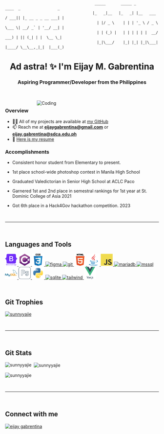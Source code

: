 ```
                                         _____       _____ _            ____  _                 _ 
                                        |_   _|__   |_   _| |__   ___  / ___|| |_ __ _ _ __ ___| |
                                          | |/ _ \    | | | '_ \ / _ \ \___ \| __/ _` | '__/ __| |
                                          | | (_) |   | | | | | |  __/  ___) | || (_| | |  \__ \_|
                                          |_|\___/    |_| |_| |_|\___| |____/ \__\__,_|_|  |___(_)

```




<h1 align="center">Ad astra! ✨ I'm Eijay M. Gabrentina</h1>
<h3 align="center">Aspiring Programmer/Developer from the Philippines</h3>

<br>
<br>

<img align="right" alt="Coding" width="400" src="https://cdn.dribbble.com/users/43762/screenshots/1438974/media/2a87a13fdadaffa725137d051409f13a.gif">

<h3 align="left">Overview</h3>

- 👨‍💻 All of my projects are available at [my GitHub](https://github.com/SunnyYajie)
- 📫 Reach me at **eijaygabrentina@gmail.com** or **eijay.gabrentina@sdca.edu.ph**
- 📄 [Here is my resume](https://drive.google.com/file/d/1PfhoMVychdMrvePcmqoqERmT2KIn9CTQ/view?usp=sharing)

<h3 align="left">Accomplishments</h3>

- Consistent honor student
    from Elementary to
    present.

- 1st place school-wide
    photoshop contest in
    Manila High School

- Graduated Valedictorian
    in Senior High School at
    ACLC Paco

- Garnered 1st and 2nd
    place in semestral
    rankings for 1st year at St.
    Dominic College of Asia
    2021

- Got 6th place in a
    Hack4Gov hackathon
    competition. 2023

<br>
<hr>
<br>


<h2 align="left">Languages and Tools</h2>
<p align="left">
  <a href="https://getbootstrap.com" target="_blank" rel="noreferrer">
    <img src="https://raw.githubusercontent.com/devicons/devicon/master/icons/bootstrap/bootstrap-plain-wordmark.svg" alt="bootstrap" width="40" height="40"/>
  </a>
  <a href="https://www.w3schools.com/cs/" target="_blank" rel="noreferrer">
    <img src="https://raw.githubusercontent.com/devicons/devicon/master/icons/csharp/csharp-original.svg" alt="csharp" width="40" height="40"/>
  </a>
  <a href="https://www.w3schools.com/css/" target="_blank" rel="noreferrer">
    <img src="https://raw.githubusercontent.com/devicons/devicon/master/icons/css3/css3-original-wordmark.svg" alt="css3" width="40" height="40"/>
  </a>
  <a href="https://www.figma.com/" target="_blank" rel="noreferrer">
    <img src="https://www.vectorlogo.zone/logos/figma/figma-icon.svg" alt="figma" width="40" height="40"/>
  </a>
  <a href="https://git-scm.com/" target="_blank" rel="noreferrer">
    <img src="https://www.vectorlogo.zone/logos/git-scm/git-scm-icon.svg" alt="git" width="40" height="40"/>
  </a>
  <a href="https://www.w3.org/html/" target="_blank" rel="noreferrer">
    <img src="https://raw.githubusercontent.com/devicons/devicon/master/icons/html5/html5-original-wordmark.svg" alt="html5" width="40" height="40"/>
  </a>
  <a href="https://www.java.com" target="_blank" rel="noreferrer">
    <img src="https://raw.githubusercontent.com/devicons/devicon/master/icons/java/java-original.svg" alt="java" width="40" height="40"/>
  </a>
  <a href="https://developer.mozilla.org/en-US/docs/Web/JavaScript" target="_blank" rel="noreferrer">
    <img src="https://raw.githubusercontent.com/devicons/devicon/master/icons/javascript/javascript-original.svg" alt="javascript" width="40" height="40"/>
  </a>
  <a href="https://mariadb.org/" target="_blank" rel="noreferrer">
    <img src="https://www.vectorlogo.zone/logos/mariadb/mariadb-icon.svg" alt="mariadb" width="40" height="40"/>
  </a>
  <a href="https://www.microsoft.com/en-us/sql-server" target="_blank" rel="noreferrer">
    <img src="https://www.svgrepo.com/show/303229/microsoft-sql-server-logo.svg" alt="mssql" width="40" height="40"/>
  </a>
  <a href="https://www.mysql.com/" target="_blank" rel="noreferrer">
    <img src="https://raw.githubusercontent.com/devicons/devicon/master/icons/mysql/mysql-original-wordmark.svg" alt="mysql" width="40" height="40"/>
  </a>
  <a href="https://www.photoshop.com/en" target="_blank" rel="noreferrer">
    <img src="https://raw.githubusercontent.com/devicons/devicon/master/icons/photoshop/photoshop-line.svg" alt="photoshop" width="40" height="40"/>
  </a>
  <a href="https://www.python.org" target="_blank" rel="noreferrer">
    <img src="https://raw.githubusercontent.com/devicons/devicon/master/icons/python/python-original.svg" alt="python" width="40" height="40"/>
  </a>
  <a href="https://www.sqlite.org/" target="_blank" rel="noreferrer">
    <img src="https://www.vectorlogo.zone/logos/sqlite/sqlite-icon.svg" alt="sqlite" width="40" height="40"/>
  </a>
  <a href="https://tailwindcss.com/" target="_blank" rel="noreferrer">
    <img src="https://www.vectorlogo.zone/logos/tailwindcss/tailwindcss-icon.svg" alt="tailwind" width="40" height="40"/>
  </a>
  <a href="https://vuejs.org/" target="_blank" rel="noreferrer">
    <img src="https://raw.githubusercontent.com/devicons/devicon/master/icons/vuejs/vuejs-original-wordmark.svg" alt="vuejs" width="40" height="40"/>
  </a>
</p>

<br>

<h2 align="left">Git Trophies</h2>
<p align="left"> <a href="https://github.com/ryo-ma/github-profile-trophy"><img src="https://github-profile-trophy.vercel.app/?username=sunnyyajie" alt="sunnyyajie" /></a> </p>

<br>
<hr>
<br>

<h2 align="left">Git Stats</h2>
<p>
  <img align="left" src="https://github-readme-stats.vercel.app/api/top-langs?username=sunnyyajie&show_icons=true&theme=dark&title_color=5f98c4&text_color=ffffff&bg_color=032d30&hide_border=true&locale=en&layout=compact" alt="sunnyyajie" />
</p>
<p>&nbsp;
  <img align="center" src="https://github-readme-stats.vercel.app/api?username=sunnyyajie&show_icons=true&theme=dark&title_color=5f98c4&text_color=ffffff&bg_color=032d30&hide_border=true&locale=en" alt="sunnyyajie" />
</p>
<p> 
  <img align="center" src="https://github-readme-streak-stats.herokuapp.com/?user=sunnyyajie&theme=dark" alt="sunnyyajie" />
</p>

<br>
<hr>
<br>

<h2 align="left">Connect with me</h2>
<p align="left">
  <a href="https://fb.com/eijay.gabrentina" target="blank">
    <img align="center" src="https://raw.githubusercontent.com/rahuldkjain/github-profile-readme-generator/master/src/images/icons/Social/facebook.svg" alt="eijay gabrentina" height="30" width="40" />
  </a>
</p>
